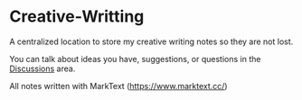 # Creative-Writting
A centralized location to store my creative writing notes so they are not lost.

You can talk about ideas you have, suggestions, or questions in the [Discussions](https://github.com/aknight2015/Creative-Writting/discussions) area.

All notes written with MarkText (https://www.marktext.cc/)
